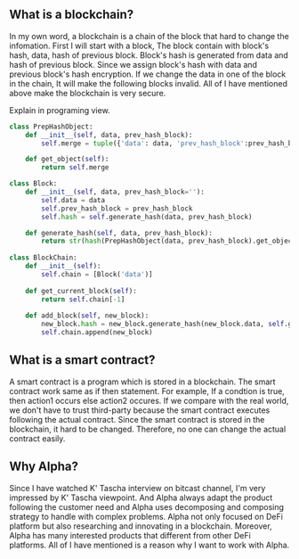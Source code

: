 
## What is a blockchain?

In my own word, a blockchain is a chain of the block that hard to change the infomation. First I will start with a block, The block contain with block's hash, data, hash of previous block. Block's hash is generated from data and hash of previous block.
Since we assign block's hash with data and previous block's hash encryption. If we change the data in one of the block in the chain, It will make the following blocks invalid. All of I have mentioned above make the blockchain is very secure.

Explain in programing view.
```Python
class PrepHashObject:
    def __init__(self, data, prev_hash_block):
        self.merge = tuple({'data': data, 'prev_hash_block':prev_hash_block })

    def get_object(self):
        return self.merge

class Block:
    def __init__(self, data, prev_hash_block=''):
        self.data = data
        self.prev_hash_block = prev_hash_block
        self.hash = self.generate_hash(data, prev_hash_block)

    def generate_hash(self, data, prev_hash_block):
        return str(hash(PrepHashObject(data, prev_hash_block).get_object()))
    
class BlockChain:
    def __init__(self):
        self.chain = [Block('data')]
    
    def get_current_block(self):
        return self.chain[-1]
    
    def add_block(self, new_block):
        new_block.hash = new_block.generate_hash(new_block.data, self.get_current_block().hash)
        self.chain.append(new_block)
```

## What is a smart contract?

A smart contract is a program which is stored in a blockchain. The smart contract work same as if then statement. 
For example, If a condtion is true, then action1 occurs else action2 occures. If we compare with the real world, 
we don't have to trust third-party because the smart contract executes following the actual contract. 
Since the smart contract is stored in the blockchain, it hard to be changed. Therefore, no one can change the actual 
contract easily.

## Why Alpha?

Since I have watched K' Tascha interview on bitcast channel, I'm very impressed by  K' Tascha viewpoint. And Alpha always adapt the product following the customer need and Alpha uses decomposing and composing strategy to handle with complex problems. Alpha not only focused on DeFi platform but also researching and innovating in a blockchain.
Moreover, Alpha has many interested products that different from other DeFi platforms. All of I have mentioned is a reason why I want to work with Alpha.
